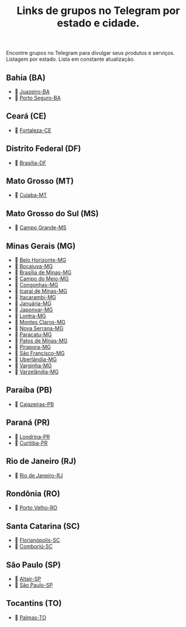 <header>
    <h1>Links de grupos no Telegram por estado e cidade.</h1>
</header>
<p>Encontre grupos no Telegram para divulgar seus produtos e serviços. Listagem por estado. Lista em constante atualização.</p>

<section>
  <h2>Bahia (BA)</h2>
  <ul>
    <li>🔗 <a href="https://t.me/+b8-nT1Be3YwyYmFh" target="_blank">Juazeiro-BA</a></li>
    <li>🔗 <a href="https://t.me/+Fk3nAZ4VNZVmN2Ux" target="_blank">Porto Seguro-BA</a></li>
  </ul>
</section>

<section>
  <h2>Ceará (CE)</h2>
  <ul>
    <li>🔗 <a href="https://t.me/+nNY08C1JieMxM2Zh" target="_blank">Fortaleza-CE</a></li>
  </ul>
</section>

<section>
  <h2>Distrito Federal (DF)</h2>
  <ul>
    <li>🔗 <a href="https://t.me/brasiliadfbrise" target="_blank">Brasília-DF</a></li>
  </ul>
</section>

<section>
  <h2>Mato Grosso (MT)</h2>
  <ul>
    <li>🔗 <a href="https://t.me/+fEP0gL4lAeg4MzRh" target="_blank">Cuiaba-MT</a></li>
  </ul>
</section>

<section>
  <h2>Mato Grosso do Sul (MS)</h2>
  <ul>
    <li>🔗 <a href="https://t.me/+YNhwexPWBQ41ZjMx" target="_blank">Campo Grande-MS</a></li>
  </ul>
</section>

<section>
  <h2>Minas Gerais (MG)</h2>
  <ul>
    <li>🔗 <a href="https://t.me/belohorizontemgbrise" target="_blank">Belo Horizonte-MG</a></li>
    <li>🔗 <a href="https://t.me/+ZoK_-4v3S4MzOTY5" target="_blank">Bocaiuva-MG</a></li>
    <li>🔗 <a href="https://t.me/+8X-ka5VM7oQ3ZWIx" target="_blank">Brasília de Minas-MG</a></li>
    <li>🔗 <a href="https://t.me/+u8m67moFh1QzNTZh" target="_blank">Campo do Meio-MG</a></li>
    <li>🔗 <a href="https://t.me/+89_CeOz1A1U2Zjlh" target="_blank">Congonhas-MG</a></li>
    <li>🔗 <a href="https://t.me/+lx1OxZImSAFlMjQx" target="_blank">Icaraí de Minas-MG</a></li>
    <li>🔗 <a href="https://t.me/+cGK8ce_o9UpjNmQx" target="_blank">Itacarambi-MG</a></li>
    <li>🔗 <a href="https://t.me/+P5aCePv2h9tlMWNh" target="_blank">Januária-MG</a></li>
    <li>🔗 <a href="https://t.me/+aX1NORIuE7AxYWIx" target="_blank">Japonvar-MG</a></li>
    <li>🔗 <a href="https://t.me/+atzasJzjobw2ZmQ5" target="_blank">Lontra-MG</a></li>
    <li>🔗 <a href="https://t.me/montesclarosmgbrise" target="_blank">Montes Claros-MG</a></li>
    <li>🔗 <a href="https://t.me/+Gugu6AsPKJY3ZWJh" target="_blank">Nova Serrana-MG</a></li>
    <li>🔗 <a href="https://t.me/+MBYpLf1H24c5YTNh" target="_blank">Paracatu-MG</a></li>
    <li>🔗 <a href="https://t.me/+wyGK1JJUiVFmZmZh" target="_blank">Patos de Minas-MG</a></li>
    <li>🔗 <a href="https://t.me/+_wVpHbflRhgwN2E5" target="_blank">Pirapora-MG</a></li>
    <li>🔗 <a href="https://t.me/+3Vr8sLig0bNkOWFh" target="_blank">São Francisco-MG</a></li>
    <li>🔗 <a href="https://t.me/+ixlDpGWkKoY5MDRh" target="_blank">Uberlândia-MG</a></li>
    <li>🔗 <a href="https://t.me/+8juipN4eEVg2ZGFh" target="_blank">Varginha-MG</a></li>
    <li>🔗 <a href="https://t.me/+o0AyXR0F0ag3MDZh" target="_blank">Varzelândia-MG</a></li>
  </ul>
</section>

<section>
  <h2>Paraíba (PB)</h2>
  <ul>
    <li>🔗 <a href="https://t.me/+pEraX1e_2Mw1ZTgx" target="_blank">Cajazeiras-PB</a></li>
  </ul>
</section>

<section>
  <h2>Paraná (PR)</h2>
  <ul>
    <li>🔗 <a href="https://t.me/+13urfrvFPRRkMzcx" target="_blank">Londrina-PR</a></li>
    <li>🔗 <a href="https://t.me/+drPjt03fuKlkYzRh" target="_blank">Curitiba-PR</a></li>
  </ul>
</section>

<section>
  <h2>Rio de Janeiro (RJ)</h2>
  <ul>
    <li>🔗 <a href="https://t.me/riodejaneirorjbrise" target="_blank">Rio de Janeiro-RJ</a></li>
  </ul>
</section>

<section>
  <h2>Rondônia (RO)</h2>
  <ul>
    <li>🔗 <a href="https://t.me/+PZB2154Y9RM3OWZh" target="_blank">Porto Velho-RO</a></li>
  </ul>
</section>

<section>
  <h2>Santa Catarina (SC)</h2>
  <ul>
    <li>🔗 <a href="https://t.me/+oQpw5cUNQXRjYjAx" target="_blank">Florianópolis-SC</a></li>
    <li>🔗 <a href="https://t.me/+8v1G99kltsdmMjhh" target="_blank">Comboriú-SC</a></li>
  </ul>
</section>

<section>
  <h2>São Paulo (SP)</h2>
  <ul>
    <li>🔗 <a href="https://t.me/+4qrzQ4ssxDwwMzMx" target="_blank">Altair-SP</a></li>
    <li>🔗 <a href="https://t.me/saopaulospbrise" target="_blank">São Paulo-SP</a></li>
  </ul>
</section>

<section>
  <h2>Tocantins (TO)</h2>
  <ul>
    <li>🔗 <a href="https://t.me/+zUe3Nco-xhBjODFh" target="_blank">Palmas-TO</a></li>
  </ul>
</section>